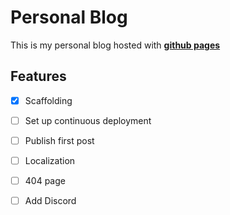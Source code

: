 # Personal Blog

This is my personal blog hosted with [**github pages**](https://kenny-reyes.github.io/)

## Features

- [x] Scaffolding
- [ ] Set up continuous deployment
- [ ] Publish first post
- [ ] Localization
- [ ] 404 page
- [ ] Add Discord

